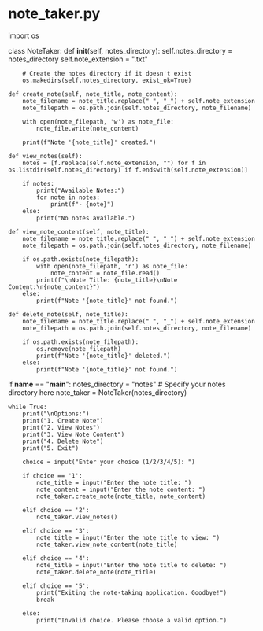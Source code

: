 # note_taker.py

import os

class NoteTaker:
    def __init__(self, notes_directory):
        self.notes_directory = notes_directory
        self.note_extension = ".txt"

        # Create the notes directory if it doesn't exist
        os.makedirs(self.notes_directory, exist_ok=True)

    def create_note(self, note_title, note_content):
        note_filename = note_title.replace(" ", "_") + self.note_extension
        note_filepath = os.path.join(self.notes_directory, note_filename)

        with open(note_filepath, 'w') as note_file:
            note_file.write(note_content)

        print(f"Note '{note_title}' created.")

    def view_notes(self):
        notes = [f.replace(self.note_extension, "") for f in os.listdir(self.notes_directory) if f.endswith(self.note_extension)]

        if notes:
            print("Available Notes:")
            for note in notes:
                print(f"- {note}")
        else:
            print("No notes available.")

    def view_note_content(self, note_title):
        note_filename = note_title.replace(" ", "_") + self.note_extension
        note_filepath = os.path.join(self.notes_directory, note_filename)

        if os.path.exists(note_filepath):
            with open(note_filepath, 'r') as note_file:
                note_content = note_file.read()
            print(f"\nNote Title: {note_title}\nNote Content:\n{note_content}")
        else:
            print(f"Note '{note_title}' not found.")

    def delete_note(self, note_title):
        note_filename = note_title.replace(" ", "_") + self.note_extension
        note_filepath = os.path.join(self.notes_directory, note_filename)

        if os.path.exists(note_filepath):
            os.remove(note_filepath)
            print(f"Note '{note_title}' deleted.")
        else:
            print(f"Note '{note_title}' not found.")

if __name__ == "__main__":
    notes_directory = "notes"  # Specify your notes directory here
    note_taker = NoteTaker(notes_directory)

    while True:
        print("\nOptions:")
        print("1. Create Note")
        print("2. View Notes")
        print("3. View Note Content")
        print("4. Delete Note")
        print("5. Exit")

        choice = input("Enter your choice (1/2/3/4/5): ")

        if choice == '1':
            note_title = input("Enter the note title: ")
            note_content = input("Enter the note content: ")
            note_taker.create_note(note_title, note_content)

        elif choice == '2':
            note_taker.view_notes()

        elif choice == '3':
            note_title = input("Enter the note title to view: ")
            note_taker.view_note_content(note_title)

        elif choice == '4':
            note_title = input("Enter the note title to delete: ")
            note_taker.delete_note(note_title)

        elif choice == '5':
            print("Exiting the note-taking application. Goodbye!")
            break

        else:
            print("Invalid choice. Please choose a valid option.")
